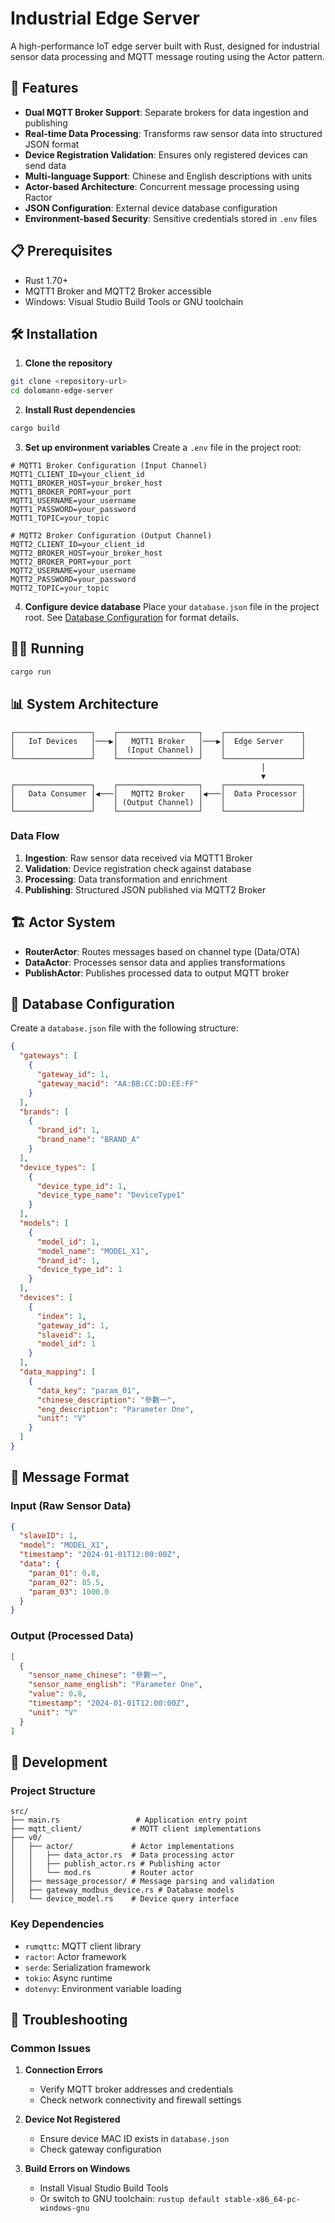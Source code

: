 # Industrial Edge Server

A high-performance IoT edge server built with Rust, designed for industrial sensor data processing and MQTT message routing using the Actor pattern.

## 🚀 Features

- **Dual MQTT Broker Support**: Separate brokers for data ingestion and publishing
- **Real-time Data Processing**: Transforms raw sensor data into structured JSON format
- **Device Registration Validation**: Ensures only registered devices can send data
- **Multi-language Support**: Chinese and English descriptions with units
- **Actor-based Architecture**: Concurrent message processing using Ractor
- **JSON Configuration**: External device database configuration
- **Environment-based Security**: Sensitive credentials stored in `.env` files

## 📋 Prerequisites

- Rust 1.70+ 
- MQTT1 Broker and MQTT2 Broker accessible
- Windows: Visual Studio Build Tools or GNU toolchain

## 🛠️ Installation

1. **Clone the repository**
```bash
git clone <repository-url>
cd dolomann-edge-server
```

2. **Install Rust dependencies**
```bash
cargo build
```

3. **Set up environment variables**
Create a `.env` file in the project root:
```env
# MQTT1 Broker Configuration (Input Channel)
MQTT1_CLIENT_ID=your_client_id
MQTT1_BROKER_HOST=your_broker_host
MQTT1_BROKER_PORT=your_port
MQTT1_USERNAME=your_username
MQTT1_PASSWORD=your_password
MQTT1_TOPIC=your_topic

# MQTT2 Broker Configuration (Output Channel)
MQTT2_CLIENT_ID=your_client_id
MQTT2_BROKER_HOST=your_broker_host
MQTT2_BROKER_PORT=your_port
MQTT2_USERNAME=your_username
MQTT2_PASSWORD=your_password
MQTT2_TOPIC=your_topic
```

4. **Configure device database**
Place your `database.json` file in the project root. See [Database Configuration](#-database-configuration) for format details.

## 🏃‍♂️ Running

```bash
cargo run
```

## 📊 System Architecture

```
┌─────────────────┐    ┌──────────────────┐    ┌─────────────────┐
│   IoT Devices   │───▶│   MQTT1 Broker   │───▶│  Edge Server    │
│                 │    │  (Input Channel) │    │                 │
└─────────────────┘    └──────────────────┘    └─────────────────┘
                                                        │
                                                        ▼
┌─────────────────┐    ┌──────────────────┐    ┌─────────────────┐
│   Data Consumer │◀───│   MQTT2 Broker   │◀───│  Data Processor │
│                 │    │ (Output Channel) │    │                 │
└─────────────────┘    └──────────────────┘    └─────────────────┘
```

### Data Flow

1. **Ingestion**: Raw sensor data received via MQTT1 Broker
2. **Validation**: Device registration check against database
3. **Processing**: Data transformation and enrichment
4. **Publishing**: Structured JSON published via MQTT2 Broker

## 🏗️ Actor System

- **RouterActor**: Routes messages based on channel type (Data/OTA)
- **DataActor**: Processes sensor data and applies transformations
- **PublishActor**: Publishes processed data to output MQTT broker

## 📁 Database Configuration

Create a `database.json` file with the following structure:

```json
{
  "gateways": [
    {
      "gateway_id": 1,
      "gateway_macid": "AA:BB:CC:DD:EE:FF"
    }
  ],
  "brands": [
    {
      "brand_id": 1,
      "brand_name": "BRAND_A"
    }
  ],
  "device_types": [
    {
      "device_type_id": 1,
      "device_type_name": "DeviceType1"
    }
  ],
  "models": [
    {
      "model_id": 1,
      "model_name": "MODEL_X1",
      "brand_id": 1,
      "device_type_id": 1
    }
  ],
  "devices": [
    {
      "index": 1,
      "gateway_id": 1,
      "slaveid": 1,
      "model_id": 1
    }
  ],
  "data_mapping": [
    {
      "data_key": "param_01",
      "chinese_description": "參數一",
      "eng_description": "Parameter One",
      "unit": "V"
    }
  ]
}
```

## 📡 Message Format

### Input (Raw Sensor Data)
```json
{
  "slaveID": 1,
  "model": "MODEL_X1",
  "timestamp": "2024-01-01T12:00:00Z",
  "data": {
    "param_01": 0.8,
    "param_02": 85.5,
    "param_03": 1000.0
  }
}
```

### Output (Processed Data)
```json
[
  {
    "sensor_name_chinese": "參數一",
    "sensor_name_english": "Parameter One",
    "value": 0.8,
    "timestamp": "2024-01-01T12:00:00Z",
    "unit": "V"
  }
]
```

## 🔧 Development

### Project Structure
```
src/
├── main.rs                 # Application entry point
├── mqtt_client/           # MQTT client implementations
├── v0/
│   ├── actor/             # Actor implementations
│   │   ├── data_actor.rs  # Data processing actor
│   │   ├── publish_actor.rs # Publishing actor
│   │   └── mod.rs         # Router actor
│   ├── message_processor/ # Message parsing and validation
│   ├── gateway_modbus_device.rs # Database models
│   └── device_model.rs    # Device query interface
```

### Key Dependencies
- `rumqttc`: MQTT client library
- `ractor`: Actor framework
- `serde`: Serialization framework
- `tokio`: Async runtime
- `dotenvy`: Environment variable loading

## 🐛 Troubleshooting

### Common Issues

1. **Connection Errors**
   - Verify MQTT broker addresses and credentials
   - Check network connectivity and firewall settings

2. **Device Not Registered**
   - Ensure device MAC ID exists in `database.json`
   - Check gateway configuration

3. **Build Errors on Windows**
   - Install Visual Studio Build Tools
   - Or switch to GNU toolchain: `rustup default stable-x86_64-pc-windows-gnu`
